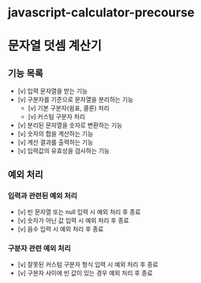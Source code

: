 # javascript-calculator-precourse

# 문자열 덧셈 계산기

## 기능 목록

- [v] 입력 문자열을 받는 기능
- [v] 구분자를 기준으로 문자열을 분리하는 기능
  - [v] 기본 구분자(쉼표, 콜론) 처리
  - [v] 커스텀 구분자 처리
- [v] 분리된 문자열을 숫자로 변환하는 기능
- [v] 숫자의 합을 계산하는 기능
- [v] 계산 결과를 출력하는 기능
- [v] 입력값의 유효성을 검사하는 기능

## 예외 처리

### 입력과 관련된 예외 처리
- [v] 빈 문자열 또는 null 입력 시 예외 처리 후 종료
- [v] 숫자가 아닌 값 입력 시 예외 처리 후 종료
- [v] 음수 입력 시 예외 처리 후 종료

### 구분자 관련 예외 처리
- [v] 잘못된 커스텀 구분자 형식 입력 시 예외 처리 후 종료
- [v] 구분자 사이에 빈 값이 있는 경우 예외 처리 후 종료


